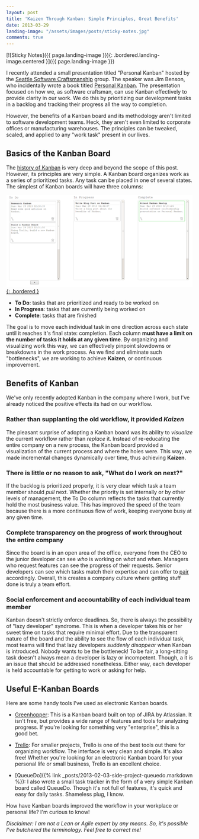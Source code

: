 ```yaml
---
layout: post
title: 'Kaizen Through Kanban: Simple Principles, Great Benefits'
date: 2013-03-29
landing-image: "/assets/images/posts/sticky-notes.jpg"
comments: true
---
```


[![Sticky Notes]({{ page.landing-image }}){: .bordered.landing-image.centered }]({{ page.landing-image }})

I recently attended a small presentation titled "Personal Kanban" hosted by the [Seattle Software Craftsmanship](http://www.seattlesoftwarecraftsmanship.org/) group. The speaker was Jim Benson, who incidentally wrote a book titled [Personal Kanban](http://www.amazon.com/Personal-Kanban-Mapping-Navigating-ebook/dp/B004R1Q642).  The presentation focused on how we, as software craftsman, can use Kanban effectively to provide clarity in our work. We do this by prioritizing our development tasks in a backlog and tracking their progress all the way to completion.

However, the benefits of a Kanban board and its methodology aren't limited to software development teams. Heck, they aren't even limited to corporate offices or manufacturing warehouses. The principles can be tweaked, scaled, and applied to any "work task" present in our lives.

## Basics of the Kanban Board

The [history of Kanban](http://www.infoq.com/articles/hiranabe-lean-agile-kanban) is very deep and beyond the scope of this post. However, its principles are very simple. A Kanban board organizes work as a series of prioritized tasks. Any task can be placed in one of several states. The simplest of Kanban boards will have three columns:

[![QueueDo UI](/assets/images/posts/queue-do-ui.png){: .bordered }](/assets/images/posts/queue-do-ui.png)

  * **To Do**:       tasks that are prioritized and ready to be worked on
  * **In Progress**: tasks that are currently being worked on
  * **Complete**:    tasks that are finished

The goal is to move each individual task in one direction across each state until it reaches it's final state: completion. Each column **must have a limit on the number of tasks it holds at any given time**. By organizing and visualizing work this way, we can effectively pinpoint slowdowns or breakdowns in the work process. As we find and eliminate such "bottlenecks", we are working to achieve **Kaizen**, or continuous improvement.

## Benefits of Kanban

We've only recently adopted Kanban in the company where I work, but I've already noticed the positive effects its had on our workflow.

### Rather than supplanting the old workflow, it provided *Kaizen*

The pleasant surprise of adopting a Kanban board was its ability to *visualize* the current workflow rather than *replace* it. Instead of re-educating the entire company on a new process, the Kanban board provided a visualization of the current process and where the holes were. This way, we made incremental changes dynamically over time, thus achieving **Kaizen**.

### There is little or no reason to ask, "What do I work on next?"

If the backlog is prioritized properly, it is very clear which task a team member should *pull* next. Whether the priority is set internally or by other levels of management, the To Do column reflects the tasks that currently hold the most business value. This has improved the speed of the team because there is a more continuous flow of work, keeping everyone busy at any given time.

### Complete transparency on the progress of work throughout the entire company

Since the board is in an open area of the office, everyone from the CEO to the junior developer can see *who* is working on *what* and *when*.  Managers who request features can see the progress of their requests.  Senior developers can see which tasks match their expertise and can offer to [pair](http://en.wikipedia.org/wiki/Pair_programming) accordingly. Overall, this creates a company culture where getting stuff done is truly a team effort.

### Social enforcement and accountability of each individual team member

Kanban doesn't strictly enforce deadlines. So, there is always the possibility of "lazy developer" syndrome. This is when a developer takes his or her sweet time on tasks that require minimal effort. Due to the transparent nature of the board and the ability to see the flow of each individual task, most teams will find that lazy developers *suddenly disappear* when Kanban is introduced. Nobody wants to be the bottleneck!  To be fair, a long-sitting task doesn't always mean a developer is lazy or incompetent. Though, a it is an issue that should be addressed nonetheless. Either way, each developer is held accountable for getting to work or asking for help.

## Useful E-Kanban Boards

Here are some handy tools I've used as electronic Kanban boards.

* [Greenhopper](http://www.atlassian.com/software/greenhopper/overview/kanban): This is a Kanban board built on top of JIRA by Atlassian. It isn't free, but provides a wide range of features and tools for analyzing progress. If you're looking for something very "enterprise", this is a good bet.

* [Trello](https://trello.com/): For smaller projects, Trello is one of the best tools out there for organizing workflow. The interface is very clean and simple. It's also free! Whether you're looking for an electronic Kanban board for your personal life or small business, Trello is an excellent choice.

* [QueueDo]({% link _posts/2013-02-03-side-project-queuedo.markdown %}): I also wrote a small task tracker in the form of a very simple Kanban board called QueueDo. Though it's not full of features, it's quick and easy for daily tasks. Shameless plug, I know.

How have Kanban boards improved the workflow in your workplace or personal life? I'm curious to know!

 *Disclaimer: I am not a Lean or Agile expert by any means. So, it's possible I've butchered the terminology. Feel free to correct me!*
